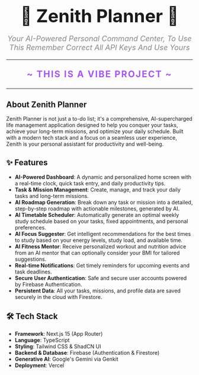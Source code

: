 <div align="center">
  <h1 style="font-size: 3rem; font-weight: bold; margin-bottom: 0;">🚀 Zenith Planner 🚀</h1>
  <p style="font-size: 1.25rem; font-style: italic; color: #888;">Your AI-Powered Personal Command Center, To Use This Remember Correct All API Keys And Use Yours </p>
</div>

---

<div align="center">
  <p style="font-size: 1.5rem; font-weight: bold; letter-spacing: 0.1em; text-transform: uppercase; color: #A855F7;">
    ~ This is a Vibe Project ~
  </p>
</div>

---

## About Zenith Planner

Zenith Planner is not just a to-do list; it's a comprehensive, AI-supercharged life management application designed to help you conquer your tasks, achieve your long-term missions, and optimize your daily schedule. Built with a modern tech stack and a focus on a seamless user experience, Zenith is your personal assistant for productivity and well-being.

## ✨ Features

- **AI-Powered Dashboard**: A dynamic and personalized home screen with a real-time clock, quick task entry, and daily productivity tips.
- **Task & Mission Management**: Create, manage, and track your daily tasks and long-term missions.
- **AI Roadmap Generation**: Break down any task or mission into a detailed, step-by-step roadmap with actionable milestones, generated by AI.
- **AI Timetable Scheduler**: Automatically generate an optimal weekly study schedule based on your tasks, fixed appointments, and personal preferences.
- **AI Focus Suggester**: Get intelligent recommendations for the best times to study based on your energy levels, study load, and available time.
- **AI Fitness Mentor**: Receive personalized workout and nutrition advice from an AI mentor that can optionally consider your BMI for tailored suggestions.
- **Real-time Notifications**: Get timely reminders for upcoming events and task deadlines.
- **Secure User Authentication**: Safe and secure user accounts powered by Firebase Authentication.
- **Persistent Data**: All your tasks, missions, and profile data are saved securely in the cloud with Firestore.

## 🛠️ Tech Stack

- **Framework**: Next.js 15 (App Router)
- **Language**: TypeScript
- **Styling**: Tailwind CSS & ShadCN UI
- **Backend & Database**: Firebase (Authentication & Firestore)
- **Generative AI**: Google's Gemini via Genkit
- **Deployment**: Vercel
